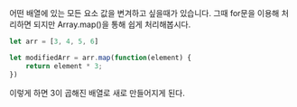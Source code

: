 어떤 배열에 있는 모든 요소 값을 변겨하고 싶을때가 있습니다. 그때 for문을 이용해 처리하면 되지만 Array.map()을 통해 쉽게 처리해봅시다.

```javascript
let arr = [3, 4, 5, 6]

let modifiedArr = arr.map(function(element) {
	return element * 3;
})
```

이렇게 하면 3이 곱해진 배열로 새로 만들어지게 된다.